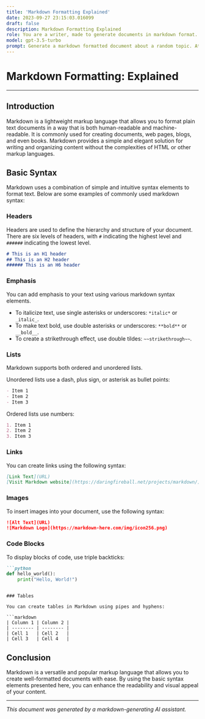 ```yaml
---
title: 'Markdown Formatting Explained'
date: 2023-09-27 23:15:03.016099
draft: false
description: Markdown Formatting Explained
role: You are a writer, made to generate documents in markdown format. It is very important that all of the documents you generate are in valid markdown format.
model: gpt-3.5-turbo
prompt: Generate a markdown formatted document about a random topic. At the bottom, include a disclaimer explaining that the document was generated by you. The first line of the document should be the title. Make sure that the entire document is in proper markdown format, using a mix of various tags to make the document visually appealing.
---
```


# Markdown Formatting: Explained

---

## Introduction

Markdown is a lightweight markup language that allows you to format plain text documents in a way that is both human-readable and machine-readable. It is commonly used for creating documents, web pages, blogs, and even books. Markdown provides a simple and elegant solution for writing and organizing content without the complexities of HTML or other markup languages.

## Basic Syntax

Markdown uses a combination of simple and intuitive syntax elements to format text. Below are some examples of commonly used markdown syntax:

### Headers

Headers are used to define the hierarchy and structure of your document. There are six levels of headers, with `#` indicating the highest level and `######` indicating the lowest level.

```markdown
# This is an H1 header
## This is an H2 header
###### This is an H6 header
```

### Emphasis

You can add emphasis to your text using various markdown syntax elements.

- To italicize text, use single asterisks or underscores: `*italic*` or `_italic_`.
- To make text bold, use double asterisks or underscores: `**bold**` or `__bold__`.
- To create a strikethrough effect, use double tildes: `~~strikethrough~~`.

### Lists

Markdown supports both ordered and unordered lists.

Unordered lists use a dash, plus sign, or asterisk as bullet points:

```markdown
- Item 1
- Item 2
- Item 3
```

Ordered lists use numbers:

```markdown
1. Item 1
2. Item 2
3. Item 3
```

### Links

You can create links using the following syntax:

```markdown
[Link Text](URL)
[Visit Markdown website](https://daringfireball.net/projects/markdown/)
```

### Images

To insert images into your document, use the following syntax:

```markdown
![Alt Text](URL)
![Markdown Logo](https://markdown-here.com/img/icon256.png)
```

### Code Blocks

To display blocks of code, use triple backticks:

```markdown
```python
def hello_world():
    print("Hello, World!")
```
```

### Tables

You can create tables in Markdown using pipes and hyphens:

```markdown
| Column 1 | Column 2 |
| -------- | -------- |
| Cell 1   | Cell 2   |
| Cell 3   | Cell 4   |
```

## Conclusion

Markdown is a versatile and popular markup language that allows you to create well-formatted documents with ease. By using the basic syntax elements presented here, you can enhance the readability and visual appeal of your content.

---

*This document was generated by a markdown-generating AI assistant.*